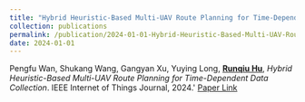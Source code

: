 ```yaml
---
title: "Hybrid Heuristic-Based Multi-UAV Route Planning for Time-Dependent Data Collection"
collection: publications
permalink: /publication/2024-01-01-Hybrid-Heuristic-Based-Multi-UAV-Route-Planning-for-Time-Dependent-Data-Collection
date: 2024-01-01
---
```

Pengfu Wan,  Shukang Wang,  Gangyan Xu,  Yuying Long,  **<u>Runqiu Hu</u>**, *Hybrid Heuristic-Based Multi-UAV Route Planning for Time-Dependent Data Collection*. IEEE Internet of Things Journal, 2024.'
[Paper Link](https://ieeexplore.ieee.org/document/10506205)
